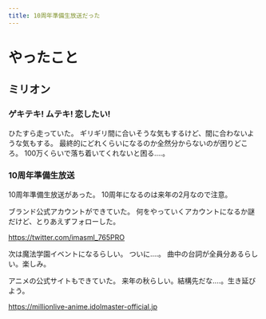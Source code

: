 ```yaml
---
title: 10周年準備生放送だった
---
```


# やったこと

## ミリオン

### ゲキテキ! ムテキ! 恋したい!

ひたすら走っていた。
ギリギリ間に合いそうな気もするけど、間に合わないような気もする。
最終的にどれくらいになるのか全然分からないのが困りどころ。
100万くらいで落ち着いてくれないと困る‥‥。

### 10周年準備生放送

10周年準備生放送があった。
10周年になるのは来年の2月なので注意。

ブランド公式アカウントができていた。
何をやっていくアカウントになるか謎だけど、とりあえずフォローした。

<https://twitter.com/imasml_765PRO>

次は魔法学園イベントになるらしい。
ついに‥‥。
曲中の台詞が全員分あるらしい。楽しみ。

アニメの公式サイトもできていた。
来年の秋らしい。結構先だな‥‥。生き延びよう。

<https://millionlive-anime.idolmaster-official.jp>
